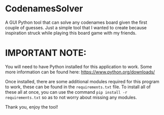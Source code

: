 # CodenamesSolver
A GUI Python tool that can solve any codenames board given the first couple of guesses. Just a simple tool that I wanted to create because inspiration struck while playing this board game with my friends. 

# IMPORTANT NOTE:
You will need to have Python installed for this application to work. Some more information can be found here: https://www.python.org/downloads/

Once installed, there are some additional modules required for this program to work, these can be found in the ```requirements.txt``` file. To install all of these all at once, you can use the command ```pip install -r requirements.txt``` so as to not worry about missing any modules. 

Thank you, enjoy the tool! 
